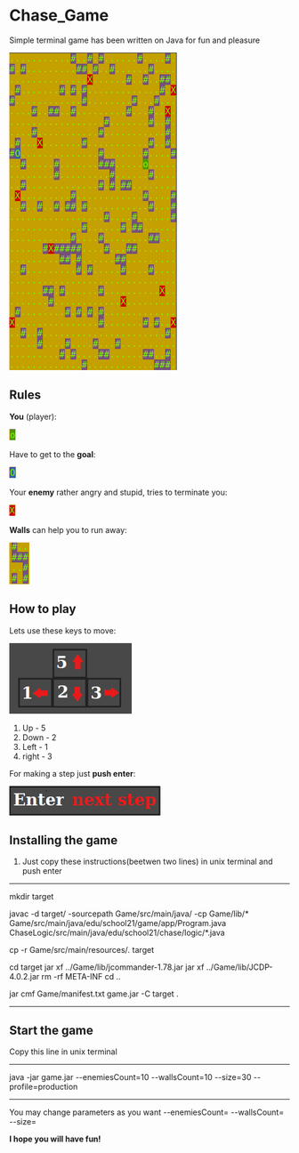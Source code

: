 # Chase_Game
Simple terminal game has been written on Java for fun and pleasure

![Commands1](images/chaseGame.png)


## Rules
**You** (player):

![player](images/player.png)

Have to get to the **goal**:

![goal](images/goal.png)

Your **enemy** rather angry and stupid, tries to terminate you:

![enemy](images/enemy.png)

**Walls** can help you to run away:

![walls](images/walls.png)

## How to play
Lets use these keys to move:

![Commands1](images/commands.png)

1) Up - 5
2) Down - 2
3) Left - 1
4) right - 3

For making a step just **push enter**:

![Commands2](images/command_enter.png)

## Installing the game

1) Just copy these instructions(beetwen two lines) in unix terminal and push enter
***********************************************************
mkdir target

javac -d target/ -sourcepath Game/src/main/java/ -cp Game/lib/\*  Game/src/main/java/edu/school21/game/app/Program.java ChaseLogic/src/main/java/edu/school21/chase/logic/*.java

cp -r Game/src/main/resources/*.* target

cd target
jar xf ../Game/lib/jcommander-1.78.jar
jar xf ../Game/lib/JCDP-4.0.2.jar
rm -rf META-INF
cd ..

jar cmf Game/manifest.txt game.jar -C target .
**********************************************************

## Start the game
Copy this line in unix terminal 
**********************************************************
java -jar game.jar --enemiesCount=10 --wallsCount=10 --size=30 --profile=production

**********************************************************

You may change parameters as you want
--enemiesCount=
--wallsCount=
--size=


**I hope you will have fun!**
